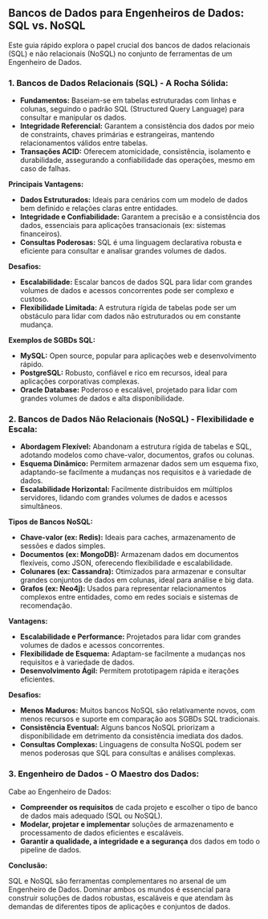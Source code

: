 ## Bancos de Dados para Engenheiros de Dados: SQL vs. NoSQL

Este guia rápido explora o papel crucial dos bancos de dados relacionais (SQL) e não relacionais (NoSQL) no conjunto de ferramentas de um Engenheiro de Dados.

### 1. Bancos de Dados Relacionais (SQL) - A Rocha Sólida:

* **Fundamentos:** Baseiam-se em tabelas estruturadas com linhas e colunas, seguindo o padrão SQL (Structured Query Language) para consultar e manipular os dados.
* **Integridade Referencial:** Garantem a consistência dos dados por meio de constraints, chaves primárias e estrangeiras, mantendo relacionamentos válidos entre tabelas.
* **Transações ACID:**  Oferecem atomicidade, consistência, isolamento e durabilidade, assegurando a confiabilidade das operações, mesmo em caso de falhas.

**Principais Vantagens:**

* **Dados Estruturados:** Ideais para cenários com um modelo de dados bem definido e relações claras entre entidades.
* **Integridade e Confiabilidade:** Garantem a precisão e a consistência dos dados, essenciais para aplicações transacionais (ex: sistemas financeiros).
* **Consultas Poderosas:** SQL é uma linguagem declarativa robusta e eficiente para consultar e analisar grandes volumes de dados.

**Desafios:**

* **Escalabilidade:** Escalar bancos de dados SQL para lidar com grandes volumes de dados e acessos concorrentes pode ser complexo e custoso.
* **Flexibilidade Limitada:**  A estrutura rígida de tabelas pode ser um obstáculo para lidar com dados não estruturados ou em constante mudança.

**Exemplos de SGBDs SQL:**

* **MySQL:** Open source, popular para aplicações web e desenvolvimento rápido.
* **PostgreSQL:**  Robusto, confiável e rico em recursos, ideal para aplicações corporativas complexas.
* **Oracle Database:** Poderoso e escalável, projetado para lidar com grandes volumes de dados e alta disponibilidade.

### 2. Bancos de Dados Não Relacionais (NoSQL) - Flexibilidade e Escala:

* **Abordagem Flexível:** Abandonam a estrutura rígida de tabelas e SQL, adotando modelos como chave-valor, documentos, grafos ou colunas.
* **Esquema Dinâmico:**  Permitem armazenar dados sem um esquema fixo, adaptando-se facilmente a mudanças nos requisitos e à variedade de dados.
* **Escalabilidade Horizontal:**  Facilmente distribuídos em múltiplos servidores, lidando com grandes volumes de dados e acessos simultâneos.

**Tipos de Bancos NoSQL:**

* **Chave-valor (ex: Redis):**  Ideais para caches, armazenamento de sessões e dados simples.
* **Documentos (ex: MongoDB):**  Armazenam dados em documentos flexíveis, como JSON, oferecendo flexibilidade e escalabilidade.
* **Colunares (ex: Cassandra):**  Otimizados para armazenar e consultar grandes conjuntos de dados em colunas, ideal para análise e big data.
* **Grafos (ex: Neo4j):**  Usados para representar relacionamentos complexos entre entidades, como em redes sociais e sistemas de recomendação.

**Vantagens:**

* **Escalabilidade e Performance:**  Projetados para lidar com grandes volumes de dados e acessos concorrentes.
* **Flexibilidade de Esquema:** Adaptam-se facilmente a mudanças nos requisitos e à variedade de dados.
* **Desenvolvimento Ágil:**  Permitem prototipagem rápida e iterações eficientes.

**Desafios:**

* **Menos Maduros:**  Muitos bancos NoSQL são relativamente novos, com menos recursos e suporte em comparação aos SGBDs SQL tradicionais.
* **Consistência Eventual:**  Alguns bancos NoSQL priorizam a disponibilidade em detrimento da consistência imediata dos dados.
* **Consultas Complexas:**  Linguagens de consulta NoSQL podem ser menos poderosas que SQL para consultas e análises complexas.

### 3.  Engenheiro de Dados - O Maestro dos Dados:

Cabe ao Engenheiro de Dados:

* **Compreender os requisitos** de cada projeto e escolher o tipo de banco de dados mais adequado (SQL ou NoSQL).
* **Modelar, projetar e implementar** soluções de armazenamento e processamento de dados eficientes e escaláveis.
* **Garantir a qualidade, a integridade e a segurança** dos dados em todo o pipeline de dados.

**Conclusão:**

SQL e NoSQL são ferramentas complementares no arsenal de um Engenheiro de Dados. Dominar ambos os mundos é essencial para construir soluções de dados robustas, escaláveis e que atendam às demandas de diferentes tipos de aplicações e conjuntos de dados. 
